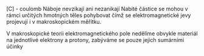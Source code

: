 [C] - coulomb
Náboje nevzikají ani nezanikají
Nabité částice se mohou v rámci určitých hmotných těles pohybovat čímž se elektromagnetické jevy projevují i v makroskopickém měřítku.

V makroskopické teorii elektromagnetického pole nedělíme obvykle materiál na jednotlivé elektrony a protony, zabýváme se pouze jejich sumárními účinky